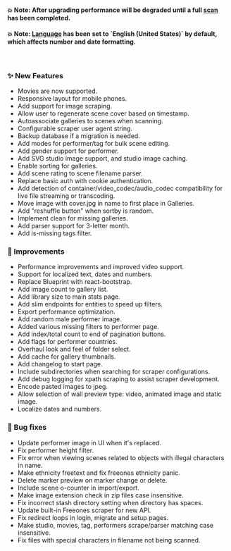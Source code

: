 #### 💥 **Note: After upgrading performance will be degraded until a full [scan](/tasks) has been completed.**
#### 💥 **Note: [Language](/settings?tab=interface) has been set to \`English (United States)\` by default, which affects number and date formatting.**

&nbsp;
### ✨ New Features
*  Movies are now supported.
*  Responsive layout for mobile phones.
*  Add support for image scraping.
*  Allow user to regenerate scene cover based on timestamp.
*  Autoassociate galleries to scenes when scanning.
*  Configurable scraper user agent string.
*  Backup database if a migration is needed.
*  Add modes for performer/tag for bulk scene editing.
*  Add gender support for performer.
*  Add SVG studio image support, and studio image caching.
*  Enable sorting for galleries.
*  Add scene rating to scene filename parser.
*  Replace basic auth with cookie authentication.
*  Add detection of container/video_codec/audio_codec compatibility for live file streaming or transcoding.
*  Move image with cover.jpg in name to first place in Galleries.
*  Add "reshuffle button" when sortby is random.
*  Implement clean for missing galleries.
*  Add parser support for 3-letter month.
*  Add is-missing tags filter.

### 🎨 Improvements
*  Performance improvements and improved video support.
*  Support for localized text, dates and numbers.
*  Replace Blueprint with react-bootstrap.
*  Add image count to gallery list.
*  Add library size to main stats page.
*  Add slim endpoints for entities to speed up filters.
*  Export performance optimization.
*  Add random male performer image.
*  Added various missing filters to performer page.
*  Add index/total count to end of pagination buttons.
*  Add flags for performer countries.
*  Overhaul look and feel of folder select.
*  Add cache for gallery thumbnails.
*  Add changelog to start page.
*  Include subdirectories when searching for scraper configurations.
*  Add debug logging for xpath scraping to assist scraper development.
*  Encode pasted images to jpeg.
*  Allow selection of wall preview type: video, animated image and static image.
*  Localize dates and numbers.

### 🐛 Bug fixes
*  Update performer image in UI when it's replaced.
*  Fix performer height filter.
*  Fix error when viewing scenes related to objects with illegal characters in name.
*  Make ethnicity freetext and fix freeones ethnicity panic.
*  Delete marker preview on marker change or delete.
*  Include scene o-counter in import/export.
*  Make image extension check in zip files case insensitive.
*  Fix incorrect stash directory setting when directory has spaces.
*  Update built-in Freeones scraper for new API.
*  Fix redirect loops in login, migrate and setup pages.
*  Make studio, movies, tag, performers scrape/parser matching case insensitive.
*  Fix files with special characters in filename not being scanned.
